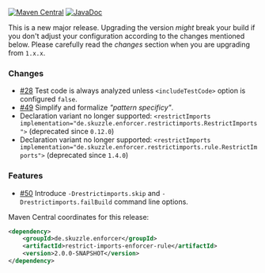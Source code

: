 [![Maven Central](https://img.shields.io/static/v1?label=MavenCentral&message=2.0.0-SNAPSHOT&color=blue)](https://search.maven.org/artifact/de.skuzzle.enforcer/restrict-imports-enforcer-rule/2.0.0-SNAPSHOT/jar) [![JavaDoc](https://img.shields.io/static/v1?label=JavaDoc&message=2.0.0-SNAPSHOT&color=orange)](http://www.javadoc.io/doc/de.skuzzle.enforcer/restrict-imports-enforcer-rule/2.0.0-SNAPSHOT)

This is a new major release. Upgrading the version _might_ break your build if you don't adjust your configuration 
according to the changes mentioned below. Please carefully read the _changes_ section when you are upgrading from `1.x.x`.

### Changes
* [#28](https://github.com/skuzzle/restrict-imports-enforcer-rule/issues/28) Test code is always analyzed unless `<includeTestCode>` option is configured `false`.
* [#49](https://github.com/skuzzle/restrict-imports-enforcer-rule/issues/49) Simplify and formalize _"pattern specificy"_.
* Declaration variant no longer supported: `<restrictImports implementation="de.skuzzle.enforcer.restrictimports.RestrictImports">` (deprecated since `0.12.0`)
* Declaration variant no longer supported: `<restrictImports implementation="de.skuzzle.enforcer.restrictimports.rule.RestrictImports">` (deprecated since `1.4.0`)

### Features
* [#50](https://github.com/skuzzle/restrict-imports-enforcer-rule/issues/50) Introduce `-Drestrictimports.skip` and `-Drestrictimports.failBuild` command line options.


Maven Central coordinates for this release:

```xml
<dependency>
    <groupId>de.skuzzle.enforcer</groupId>
    <artifactId>restrict-imports-enforcer-rule</artifactId>
    <version>2.0.0-SNAPSHOT</version>
</dependency>
```